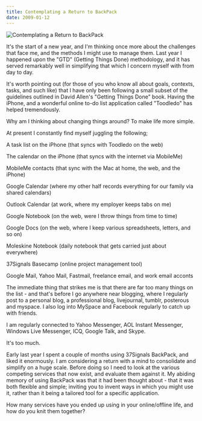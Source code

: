 ```yaml
---
title: Contemplating a Return to BackPack
date: 2009-01-12
---
```


![Contemplating a Return to BackPack](https://source.unsplash.com/4v9Kk01mEbY/1600x900)

It's the start of a new year, and I'm thinking once more about the challenges that face me, and the methods I might use to manage them. Last year I happened upon the "GTD" (Getting Things Done) methodology, and it has served remarkably well in simplifying that which I concern myself with from day to day.

It's worth pointing out (for those of you who know all about goals, contexts, tasks, and such like) that I have only been following a small subset of the guidelines outlined in David Allen's "Getting Things Done" book. Having the iPhone, and a wonderful online to-do list application called "Toodledo" has helped tremendously.

Why am I thinking about changing things around? To make life more simple.

At present I constantly find myself juggling the following;

A task list on the iPhone (that syncs with Toodledo on the web)

The calendar on the iPhone (that syncs with the internet via MobileMe)

MobileMe contacts (that sync with the Mac at home, the web, and the iPhone)

Google Calendar (where my other half records everything for our family via shared calendars)

Outlook Calendar (at work, where my employer keeps tabs on me)

Google Notebook (on the web, were I throw things from time to time)

Google Docs (on the web, where I keep various spreadsheets, letters, and so on)

Moleskine Notebook (daily notebook that gets carried just about everywhere)

37Signals Basecamp (online project management tool)

Google Mail, Yahoo Mail, Fastmail, freelance email, and work email acconts

The immediate thing that strikes me is that there are far too many things on the list - and that's before I go anywhere near blogging, where I regularly post to a personal blog, a professional blog, livejournal, tumblr, posterous and myspace. I also log into MySpace and Facebook regularly to catch up with friends.

I am regularly connected to Yahoo Messenger, AOL Instant Messenger, Windows Live Messenger, ICQ, Google Talk, and Skype.

It's too much.

Early last year I spent a couple of months using 37Signals BackPack, and liked it enormously. I am considering a return with a mind to consolidate and simplify on a huge scale. Before doing so I need to look at the various competing services that now exist, and evaluate them against it. My abiding memory of using BackPack was that it had been thought about - that it was both flexible and simple; inviting you to invent ways in which you might use it, rather than it being a tailored tool for a specific application.

How many services have you ended up using in your online/offline life, and how do you knit them together?